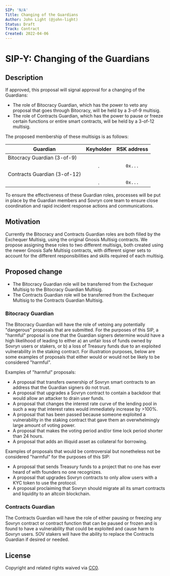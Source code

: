 ```yaml
---
SIP: 'N/A'
Title: Changing of the Guardians
Author: John Light (@john-light)
Status: Draft
Track: Contract
Created: 2022-04-06
---
```


# SIP-Y: Changing of the Guardians

## Description  

If approved, this proposal will signal approval for a changing of the Guardians:
- The role of Bitocracy Guardian, which has the power to veto any proposal that goes through Bitocracy, will be held by a 3-of-9 multisig.
- The role of Contracts Guardian, which has the power to pause or freeze certain functions or entire smart contracts, will be held by a 3-of-12 multisig.

The proposed membership of these multisigs is as follows:

|	Guardian          	         | Keyholder	                 | RSK address  |
| ---------------------------- |:---------------------------:|:------------:|
| Bitocracy Guardian (3-of-9)  |                             |              |
|                              | .                           | `0x...`      |
| Contracts Guardian (3-of-12) |                             |	            |
|                              | .                           | `0x...`      |

To ensure the effectiveness of these Guardian roles, processes will be put in place by the Guardian members and Sovryn core team to ensure close coordination and rapid incident response actions and communications.

## Motivation

Currently the Bitocracy and Contracts Guardian roles are both filled by the Exchequer Multisig, using the original Gnosis Multisig contracts. We propose assigning these roles to two different multisigs, both created using the newer Gnosis Safe Multisig contracts, with different signer sets to account for the different responsibilities and skills required of each multisig.

## Proposed change

- The Bitocracy Guardian role will be transferred from the Exchequer Multisig to the Bitocracy Guardian Multisig.
- The Contracts Guardian role will be transferred from the Exchequer Multisig to the Contracts Guardian Multisig.

### Bitocracy Guardian
The Bitocracy Guardian will have the role of vetoing any potentially "dangerous" proposals that are submitted. For the purposes of this SIP, a "harmful" proposal is one that the Guardian signers determine would have a high likelihood of leading to either a) an unfair loss of funds owned by Sovryn users or stakers, or b) a loss of Treasury funds due to an exploited vulnerability in the staking contract. For illustration purposes, below are some examples of proposals that either would or would not be likely to be considered "harmful".

Examples of "harmful" proposals:
- A proposal that transfers ownership of Sovryn smart contracts to an address that the Guardian signers do not trust.
- A proposal that upgrades a Sovryn contract to contain a backdoor that would allow an attacker to drain user funds.
- A proposal that changes the interest rate curve of the lending pool in such a way that interest rates would immediately increase by >100%.
- A proposal that has been passed because someone exploited a vulnerability in the staking contract that gave them an overwhelmingly large amount of voting power.
- A proposal that makes the voting period and/or time lock period shorter than 24 hours.
- A proposal that adds an illiquid asset as collateral for borrowing.

Examples of proposals that would be controversial but nonetheless not be considered "harmful" for the purposes of this SIP:
- A proposal that sends Treasury funds to a project that no one has ever heard of with founders no one recognizes.
- A proposal that upgrades Sovryn contracts to only allow users with a KYC token to use the protocol.
- A proposal proclaiming that Sovryn should migrate all its smart contracts and liquidity to an altcoin blockchain. 

### Contracts Guardian
The Contracts Guardian will have the role of either pausing or freezing any Sovryn contract or contract function that can be paused or frozen and is found to have a vulnerability that could be exploited and cause harm to Sovryn users. SOV stakers will have the ability to replace the Contracts Guardian if desired or needed.

## License
Copyright and related rights waived via [CC0](https://creativecommons.org/publicdomain/zero/1.0/).
